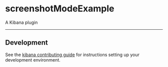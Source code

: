 # screenshotModeExample

A Kibana plugin

---

## Development

See the [kibana contributing guide](https://github.com/elastic/kibana/blob/master/CONTRIBUTING.md) for instructions setting up your development environment.
